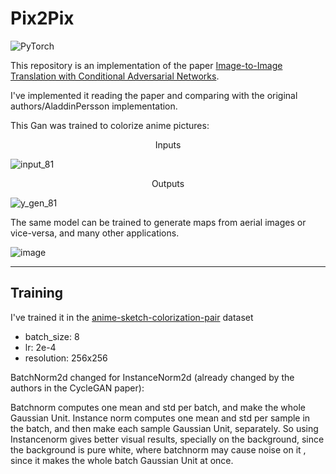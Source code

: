 # Pix2Pix
![PyTorch](https://img.shields.io/badge/PyTorch-%23EE4C2C.svg?style=for-the-badge&logo=PyTorch&logoColor=white)


This repository is an implementation of the paper [Image-to-Image Translation with Conditional Adversarial Networks](https://arxiv.org/pdf/1611.07004.pdf).

I've implemented it reading the paper and comparing with the original authors/AladdinPersson implementation.

This Gan was trained to colorize anime pictures:

<p style="text-align: center;"> Inputs </p>

![input_81](https://user-images.githubusercontent.com/56324869/180009763-bf8a3e74-42a8-44ba-9bb3-3a8200135bf7.png)

<p style="text-align: center;"> Outputs </p>

![y_gen_81](https://user-images.githubusercontent.com/56324869/180009544-df49c1ed-7af7-4889-823b-efdf11978050.png)

The same model can be trained to generate maps from aerial images or vice-versa, and many other applications.

![image](https://user-images.githubusercontent.com/56324869/180003358-f12b9bed-be42-4abc-8ba2-022d7204a1f7.png)

---
## Training

I've trained it in the [anime-sketch-colorization-pair](https://www.kaggle.com/datasets/ktaebum/anime-sketch-colorization-pair) dataset
- batch_size: 8 
- lr: 2e-4
- resolution: 256x256

BatchNorm2d changed for InstanceNorm2d (already changed by the authors in the CycleGAN paper):

Batchnorm computes one mean and std per batch, and make the whole Gaussian Unit. Instance norm computes one mean and std per sample in the batch, and then make each sample Gaussian Unit, separately. 
So using Instancenorm gives better visual results, specially on the background, since the background is pure white, where batchnorm may cause noise on it , since it makes the whole batch Gaussian Unit at once.


